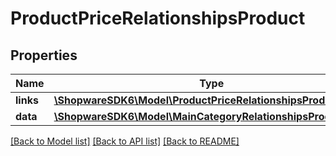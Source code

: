 # ProductPriceRelationshipsProduct

## Properties
Name | Type | Description | Notes
------------ | ------------- | ------------- | -------------
**links** | [**\ShopwareSDK6\Model\ProductPriceRelationshipsProductLinks**](ProductPriceRelationshipsProductLinks.md) |  | [optional] 
**data** | [**\ShopwareSDK6\Model\MainCategoryRelationshipsProductData**](MainCategoryRelationshipsProductData.md) |  | [optional] 

[[Back to Model list]](../../README.md#documentation-for-models) [[Back to API list]](../../README.md#documentation-for-api-endpoints) [[Back to README]](../../README.md)

